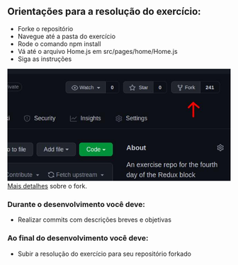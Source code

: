 ## Orientações para a resolução do exercício:

- Forke o repositório
- Navegue até a pasta do exercício
- Rode o comando npm install
- Vá até o arquivo Home.js em src/pages/home/Home.js
- Siga as instruções


![como-forkar](./readmeImages/fork.jpg)<br>
[Mais detalhes](https://guides.github.com/activities/forking/) sobre o fork.<br>

### Durante o desenvolvimento você deve:

- Realizar commits com descrições breves e objetivas

### Ao final do desenvolvimento você deve:

- Subir a resolução do exercício para seu repositório forkado
